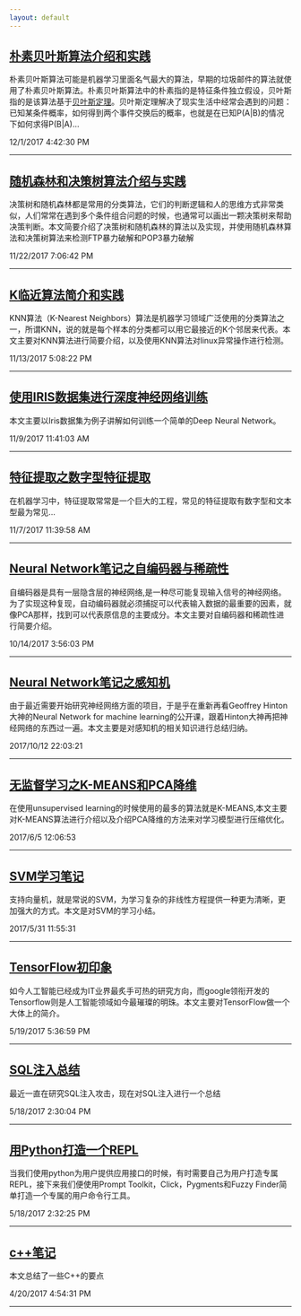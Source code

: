 ```yaml
---
layout: default
---
```


##  [**朴素贝叶斯算法介绍和实践**](2017-11-23-naive-bayesian)

朴素贝叶斯算法可能是机器学习里面名气最大的算法，早期的垃圾邮件的算法就使用了朴素贝叶斯算法。朴素贝叶斯算法中的朴素指的是特征条件独立假设，贝叶斯指的是该算法基于[贝叶斯定理](https://en.wikipedia.org/wiki/Bayes%27_theorem)。贝叶斯定理解决了现实生活中经常会遇到的问题：已知某条件概率，如何得到两个事件交换后的概率，也就是在已知P(A|B)的情况下如何求得P(B|A)...

12/1/2017 4:42:30 PM 

----------



##  [**随机森林和决策树算法介绍与实践**](2017-11-22-decision-tree-and-random-forest)
决策树和随机森林都是常用的分类算法，它们的判断逻辑和人的思维方式非常类似，人们常常在遇到多个条件组合问题的时候，也通常可以画出一颗决策树来帮助决策判断。本文简要介绍了决策树和随机森林的算法以及实现，并使用随机森林算法和决策树算法来检测FTP暴力破解和POP3暴力破解

11/22/2017 7:06:42 PM 

----------



##  [**K临近算法简介和实践**](2017-11-11-abnormal-ops-detection-using-KNN)
KNN算法（K-Nearest Neighbors）算法是机器学习领域广泛使用的分类算法之一，所谓KNN，说的就是每个样本的分类都可以用它最接近的K个邻居来代表。本文主要对KNN算法进行简要介绍，以及使用KNN算法对linux异常操作进行检测。

11/13/2017 5:08:22 PM 


----------



##  [**使用IRIS数据集进行深度神经网络训练**](2017-11-9-tensorflow-example-using-iris-data)
本文主要以Iris数据集为例子讲解如何训练一个简单的Deep Neural Network。

11/9/2017 11:41:03 AM 


----------




##  [**特征提取之数字型特征提取**](2017-11-7-numeric-feature-extraction)

在机器学习中，特征提取常常是一个巨大的工程，常见的特征提取有数字型和文本型最为常见...

11/7/2017 11:39:58 AM 


----------



##  [**Neural Network笔记之自编码器与稀疏性**](2017-10-14-Autoencoder-and-sparsity)
自编码器是具有一层隐含层的神经网络,是一种尽可能复现输入信号的神经网络。为了实现这种复现，自动编码器就必须捕捉可以代表输入数据的最重要的因素，就像PCA那样，找到可以代表原信息的主要成分。本文主要对自编码器和稀疏性进行简要介绍。

10/14/2017 3:56:03 PM 
 
----------


##  [**Neural Network笔记之感知机**](2017-10-12-neural-network-note-perceptron) 
由于最近需要开始研究神经网络方面的项目，于是乎在重新再看Geoffrey Hinton大神的Neural Network for machine learning的公开课，跟着Hinton大神再把神经网络的东西过一遍。本文主要是对感知机的相关知识进行总结归纳。

2017/10/12 22:03:21 

----------



##  [**无监督学习之K-MEANS和PCA降维**](2017-6-5-KMEANS-AND-PCA) 
在使用unsupervised learning的时候使用的最多的算法就是K-MEANS,本文主要对K-MEANS算法进行介绍以及介绍PCA降维的方法来对学习模型进行压缩优化。

2017/6/5 12:06:53 

----------



##  [**SVM学习笔记**](2017-5-31-Support-Vector-Machine) 
支持向量机，就是常说的SVM，为学习复杂的非线性方程提供一种更为清晰，更加强大的方式。本文是对SVM的学习小结。

2017/5/31 11:55:31 

----------

##  [**TensorFlow初印象**](2017-5-17-tensorflow-lesson-one) 

如今人工智能已经成为IT业界最炙手可热的研究方向，而google领衔开发的Tensorflow则是人工智能领域如今最璀璨的明珠。本文主要对TensorFlow做一个大体上的简介。

5/19/2017 5:36:59 PM 


----------


##  [**SQL注入总结**](2017-5-18-SQL-Injection-Summary)

最近一直在研究SQL注入攻击，现在对SQL注入进行一个总结

5/18/2017 2:30:04 PM 

----------


## [**用Python打造一个REPL**](2017-5-18-python-REPL-development) 

当我们使用python为用户提供应用接口的时候，有时需要自己为用户打造专属REPL，接下来我们便使用Prompt Toolkit，Click，Pygments和Fuzzy Finder简单打造一个专属的用户命令行工具。

5/18/2017 2:32:25 PM 


----------


## [**c++笔记**](2017-4-20-c++Note) 
本文总结了一些C++的要点

4/20/2017 4:54:31 PM 



----------



